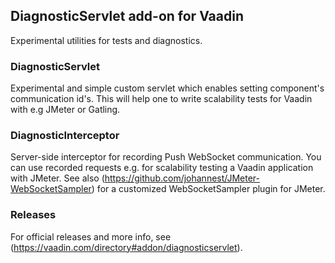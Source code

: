 ## DiagnosticServlet add-on for Vaadin

Experimental utilities for tests and diagnostics.

### DiagnosticServlet

Experimental and simple custom servlet which enables setting component's communication id's. This will help one to write scalability tests for Vaadin with e.g JMeter or Gatling.

### DiagnosticInterceptor

Server-side interceptor for recording Push WebSocket communication. You can use recorded requests e.g. for scalability testing a Vaadin application with JMeter. See also (https://github.com/johannest/JMeter-WebSocketSampler) for a customized WebSocketSampler plugin for JMeter.

### Releases

For official releases and more info, see (https://vaadin.com/directory#addon/diagnosticservlet).